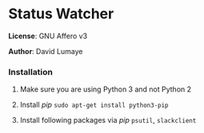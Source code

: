 # Status Watcher

**License**: GNU Affero v3

**Author**: David Lumaye

### Installation

1) Make sure you are using Python 3 and not Python 2

2) Install *pip* `sudo apt-get install python3-pip`

3) Install following packages via *pip*
    `psutil`, `slackclient`